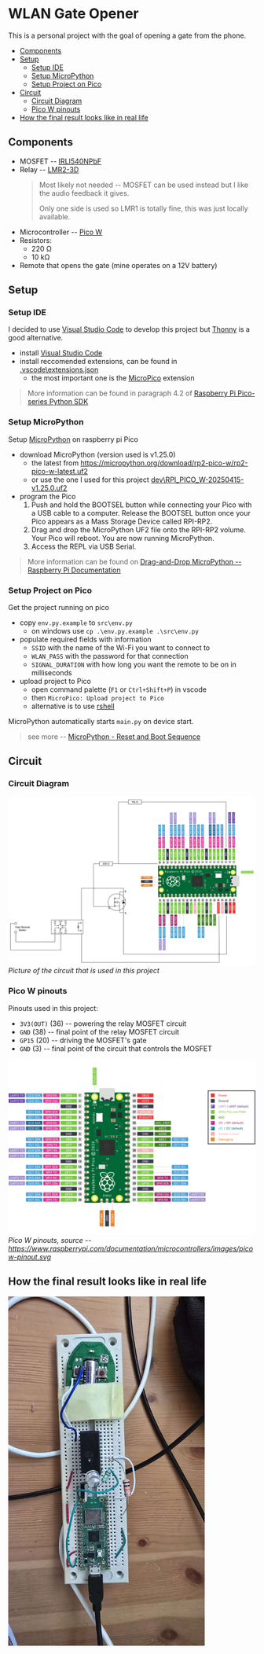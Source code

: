 <!-- omit in toc -->
# WLAN Gate Opener

This is a personal project with the goal of opening a gate from the phone.

- [Components](#components)
- [Setup](#setup)
  - [Setup IDE](#setup-ide)
  - [Setup MicroPython](#setup-micropython)
  - [Setup Project on Pico](#setup-project-on-pico)
- [Circuit](#circuit)
  - [Circuit Diagram](#circuit-diagram)
  - [Pico W pinouts](#pico-w-pinouts)
- [How the final result looks like in real life](#how-the-final-result-looks-like-in-real-life)

## Components

- MOSFET -- [IRLI540NPbF](https://www.infineon.com/dgdl/irli540npbf.pdf?fileId=5546d462533600a401535664018125c1)
- Relay -- [LMR2-3D](https://www.tme.eu/Document/cb95bab3047ea17130b1da862f2b7351/LMR-series.pdf)
   > Most likely not needed -- MOSFET can be used instead but I like the audio feedback it gives.
   >
   >Only one side is used so LMR1 is totally fine, this was just locally available.
- Microcontroller -- [Pico W](https://www.raspberrypi.com/documentation/microcontrollers/pico-series.html#pico-1-family)
- Resistors:
  - 220 Ω
  - 10 kΩ
- Remote that opens the gate (mine operates on a 12V battery)

## Setup

### Setup IDE

I decided to use [Visual Studio Code](https://code.visualstudio.com/) to develop this project but [Thonny](https://thonny.org/) is a good alternative.

- install [Visual Studio Code](https://code.visualstudio.com/)
- install reccomended extensions, can be found in [.vscode\extensions.json](.vscode\extensions.json)
  - the most important one is the [MicroPico](https://marketplace.visualstudio.com/items?itemName=paulober.pico-w-go) extension

> More information can be found in paragraph 4.2 of [Raspberry Pi Pico-series Python SDK](https://datasheets.raspberrypi.com/pico/raspberry-pi-pico-python-sdk.pdf)

### Setup MicroPython

Setup [MicroPython](https://docs.micropython.org/en/latest/) on raspberry pi Pico

- download MicroPython (version used is v1.25.0)
  - the latest from <https://micropython.org/download/rp2-pico-w/rp2-pico-w-latest.uf2>
  - or use the one I used for this project [dev\RPI_PICO_W-20250415-v1.25.0.uf2](dev\RPI_PICO_W-20250415-v1.25.0.uf2)
- program the Pico
  1. Push and hold the BOOTSEL button while connecting your Pico with a USB cable to a computer. Release the BOOTSEL button once your Pico appears as a Mass Storage Device called RPI-RP2.
  2. Drag and drop the MicroPython UF2 file onto the RPI-RP2 volume. Your Pico will reboot. You are now running MicroPython.
  3. Access the REPL via USB Serial.

> More information can be found on [Drag-and-Drop MicroPython -- Raspberry Pi Documentation](https://www.raspberrypi.com/documentation/microcontrollers/micropython.html#drag-and-drop-micropython)

### Setup Project on Pico

Get the project running on pico

- copy `env.py.example` to `src\env.py`
  - on windows use `cp .\env.py.example .\src\env.py`
- populate required fields with information
  - `SSID` with the name of the Wi-Fi you want to connect to
  - `WLAN_PASS` with the password for that connection
  - `SIGNAL_DURATION` with how long you want the remote to be on in milliseconds
- upload project to Pico
  - open command palette (`F1` or `Ctrl+Shift+P`) in vscode
  - then `MicroPico: Upload project to Pico`
  - alternative is to use [rshell](https://github.com/dhylands/rshell)

MicroPython automatically starts `main.py` on device start.
> see more -- [MicroPython - Reset and Boot Sequence](https://docs.micropython.org/en/latest/reference/reset_boot.html#main-py)

## Circuit

### Circuit Diagram

![circuit diagram](dev/circuit-diagram.drawio.svg)
*Picture of the circuit that is used in this project*

### Pico W pinouts

Pinouts used in this project:

- `3V3(OUT)` (36) -- powering the relay MOSFET circuit
- `GND` (38) -- final point of the relay MOSFET circuit
- `GP15` (20) -- driving the MOSFET's gate
- `GND` (3) -- final point of the circuit that controls the MOSFET

![Pico W pinout](dev/pico-pinout.svg)
*Pico W pinouts, source -- <https://www.raspberrypi.com/documentation/microcontrollers/images/picow-pinout.svg>*

## How the final result looks like in real life

<img src="dev/example-live.jpg" width="400" alt="IRL picture of setup" />
